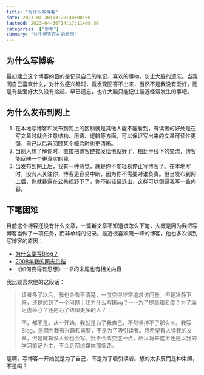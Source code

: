 ```yaml
---
title: "为什么写博客"
date: 2023-04-30T13:20:48+08:00
lastmod: 2023-04-30T14:17:11+08:00
categories: ["思考"]
summary: "这个博客存在的原因"
---
```


## 为什么写博客

最初建立这个博客的目的是记录自己的笔记、喜欢的事物，防止大脑的遗忘。当我问自己喜欢什么，对什么感兴趣时，竟发现回答不出来，当然不是我没有爱好，而是有些爱好太久没有捡起，早已遗忘，也许大脑只能记住最近经常发生的事吧。

## 为什么发布到网上

1. 在本地写博客和发布到网上的区别就是其他人能不能看到，有读者的好处是在写文章时就会注意结构、用语、逻辑等方面，可以保证写出来的文章可读性更强，自己以后再回顾某个概念时也更清晰。
2. 当别人想了解你时，直接把博客链接发给他就好了，相比于线下的交流，博客能反映一个更真实的我。
3. 当发布到网上后，我有一种感觉，就是你不能轻易停止写博客了。在本地写时，没有人关注你，博客更容易中断，因为你不需要对谁负责。但当发布到网上后，你就暴露在公共视野下了，你不能轻易退出，这样可以倒逼我写一些内容。

## 下笔困难

目前这个博客还没有什么文章，一篇新文章不知道该怎么下笔，大概是因为我把写博客当做了一项任务，而非单纯的记录。最近很喜欢阮一峰的博客，他也多次谈到写博客的原因：  
- [为什么要写Blog？](https://www.ruanyifeng.com/blog/2006/12/why_i_keep_blogging.html)  
- [2008年我的网志总结](https://www.ruanyifeng.com/blog/2008/12/2008_my_blogging_summary.html)  
- 《如何变得有思想》一书的末尾也有相关内容

我比较喜欢他的这段话：
> 读者多了以后，我也会看不清楚，一度变得非常追求访问量。但是冷静下来，还是想到了一个问题：我为什么写Blog？----为了提高知名度？为了满足虚荣心？还是为了结识更多的人？
> 
> 不，都不是。从一开始，我就是为了我自己，不然坚持不了那么久。我写Blog，是因为我有兴趣和需要，不是为了吸引读者。我希望有人读我的文章，但是就算没人读也会写。我不会改变这一点，所以将来这里还是以我的学习笔记为主，不会走网络媒体那条路。

是啊，写博客一开始就是为了自己，不是为了吸引读者。想的太多反而是种束缚，不是吗？
